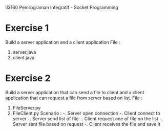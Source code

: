 II3160 Pemrograman Integratif - Socket Programming

# Exercise 1 
Build a server application and a client application
File :
1) server.java
2) client.java

# Exercise 2
Build a server application that can send a file to client and a client application that can request a file from server based on list.
File :
1) FileServer.py
2) FileClient.py
Scenario :
-. Server open connection
-. Client connect to server
-. Server send list of file
-. Client request one of file on the list
-. Server sent file based on request
-. Client receives the file and save it 

